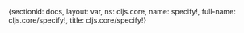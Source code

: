 {sectionid: docs, layout: var, ns: cljs.core, name: specify!, full-name: cljs.core/specify!,
  title: cljs.core/specify!}
